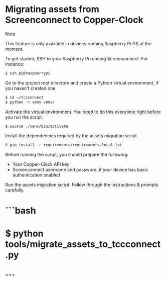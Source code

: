 # Migrating assets from Screenconnect to Copper-Clock

> [!NOTE]
> This feature is only available in devices running Raspberry Pi OS at the moment.

To get started, SSH to your Raspberry Pi running Screenconnect. For instance:

```bash
$ ssh pi@raspberrypi
```

Go to the project root directory and create a Python virtual environment, if you haven't created one.

```bash
$ cd ~/tccconnect
$ python -m venv venv/
```

Activate the virtual environment. You need to do this everytime right before you run the script.

```bash
$ source ./venv/bin/activate
```

Install the dependencies required by the assets migration script.

```bash
$ pip install -r requirements/requirements.local.txt
```

Before running the script, you should prepare the following:
* Your Copper-Clock API key
* Screenconnect username and password, if your device has basic authentication enabled

Run the assets migration script. Follow through the instructions & prompts carefully.

# ```bash
# $ python tools/migrate_assets_to_tccconnect.py
# ```